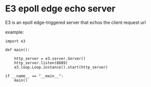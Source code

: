 E3 epoll edge echo server
========================
E3 is an epoll edge-triggered server that echos the client request url

example:

    import e3

    def main():
    
        http_server = e3.server.Server()
        http_server.listen(8889)
        e3.loop.Loop.instance().start(http_server)
    
    if __name__ == "__main__":
        main()